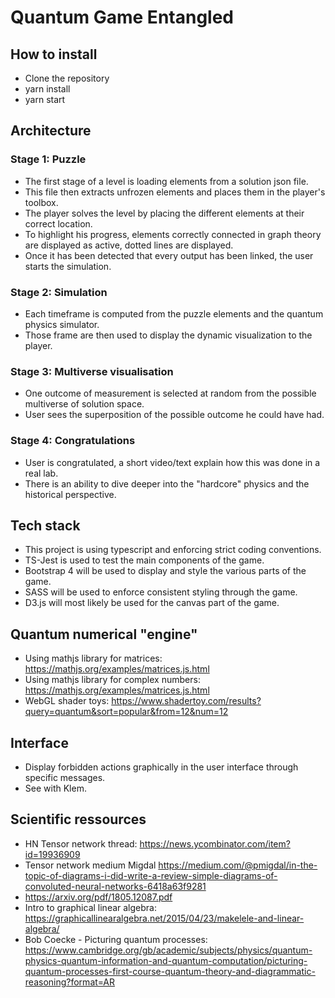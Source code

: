 # Quantum Game Entangled

## How to install

- Clone the repository
- yarn install
- yarn start

## Architecture

### Stage 1: Puzzle

- The first stage of a level is loading elements from a solution json file.
- This file then extracts unfrozen elements and places them in the player's toolbox.
- The player solves the level by placing the different elements at their correct location.
- To highlight his progress, elements correctly connected in graph theory are displayed as active, dotted lines are displayed.
- Once it has been detected that every output has been linked, the user starts the simulation.

### Stage 2: Simulation

- Each timeframe is computed from the puzzle elements and the quantum physics simulator.
- Those frame are then used to display the dynamic visualization to the player.

### Stage 3: Multiverse visualisation

- One outcome of measurement is selected at random from the possible multiverse of solution space.
- User sees the superposition of the possible outcome he could have had.

### Stage 4: Congratulations

- User is congratulated, a short video/text explain how this was done in a real lab.
- There is an ability to dive deeper into the "hardcore" physics and the historical perspective.

## Tech stack

- This project is using typescript and enforcing strict coding conventions.
- TS-Jest is used to test the main components of the game.
- Bootstrap 4 will be used to display and style the various parts of the game.
- SASS will be used to enforce consistent styling through the game.
- D3.js will most likely be used for the canvas part of the game.

## Quantum numerical "engine"

- Using mathjs library for matrices: <https://mathjs.org/examples/matrices.js.html>
- Using mathjs library for complex numbers: <https://mathjs.org/examples/matrices.js.html>
- WebGL shader toys: <https://www.shadertoy.com/results?query=quantum&sort=popular&from=12&num=12>

## Interface

- Display forbidden actions graphically in the user interface through specific messages.
- See with Klem.

## Scientific ressources

- HN Tensor network thread: <https://news.ycombinator.com/item?id=19936909>
- Tensor network medium Migdal <https://medium.com/@pmigdal/in-the-topic-of-diagrams-i-did-write-a-review-simple-diagrams-of-convoluted-neural-networks-6418a63f9281>
- <https://arxiv.org/pdf/1805.12087.pdf>
- Intro to graphical linear algebra: <https://graphicallinearalgebra.net/2015/04/23/makelele-and-linear-algebra/>
- Bob Coecke - Picturing quantum processes: <https://www.cambridge.org/gb/academic/subjects/physics/quantum-physics-quantum-information-and-quantum-computation/picturing-quantum-processes-first-course-quantum-theory-and-diagrammatic-reasoning?format=AR>

